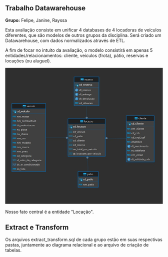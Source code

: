 
## Trabalho Datawarehouse

**Grupo:** Felipe, Janine, Rayssa

Esta avaliação consiste em unificar 4 databases de 4 locadoras de veículos diferentes, que são modelos de outros grupos da disciplina. Será criado um Datawarehouse, com dados normalizados através de ETL. 

A fim de focar no intuito da avaliação, o modelo consistirá em apenas 5 entidades/relacionamentos: cliente, veículos (frota), pátio, reservas e locações (ou aluguel). 


![](https://github.com/rayssa-eng/locacao_veiculos_big_data/blob/47fce1f8ebf225406fe626487a12669b594df6d5/ours/diagram_r_(ours).jpg)


Nosso fato central é a entidade "Locação".

## Extract e Transform
Os arquivos extract_transform.sql de cada grupo estão em suas respectivas pastas, juntamente ao diagrama relacional e ao arquivo de criação de tabelas.
